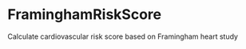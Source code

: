 FraminghamRiskScore
===================

Calculate cardiovascular risk score based on Framingham heart study
